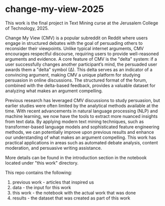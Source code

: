 # change-my-view-2025

This work is the final project in Text Mining curse at the Jerusalem College of Technology, 2025.

Change My View (CMV) is a popular subreddit on Reddit where users engage in structured debates with the goal of persuading 
others to reconsider their viewpoints. Unlike typical internet arguments, CMV encourages respectful discourse, requiring 
users to provide well-reasoned arguments and evidence. A core feature of CMV is the "delta" system: if a user successfully 
changes another participant’s mind, the persuaded user awards them a "delta" symbol (∆). This delta serves as an indicator 
of a convincing argument, making CMV a unique platform for studying persuasion in online discussions. The structured format 
of the forum, combined with the delta-based feedback, provides a valuable dataset for analyzing what makes an argument compelling.

Previous research has leveraged CMV discussions to study persuasion, but earlier studies were often limited by the analytical
methods available at the time. With recent advancements in natural language processing (NLP) and machine learning, we now 
have the tools to extract more nuanced insights from text data. By applying modern text mining techniques, such as 
transformer-based language models and sophisticated feature engineering methods, we can potentially improve upon previous 
results and enhance our understanding of what makes an argument compelling. This work has practical applications in areas 
such as automated debate analysis, content moderation, and persuasive writing assistance.

More details can be found in the introduction section in the notebook located under "this work" directory.

This repo contains the following:
1. previous work - articles that inspired us
2. data - the input for this work
3. this work - the notebook with the actual work that was done
4. results - the dataset that was created as part of this work